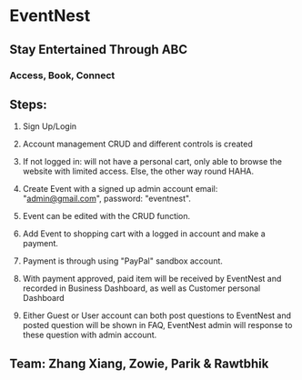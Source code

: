 # EventNest
## Stay Entertained Through ABC
### Access, Book, Connect

## Steps:
1) Sign Up/Login

2) Account management CRUD and different controls is created

3) If not logged in: will not have a personal cart, only able to browse the website with limited access. Else, the other way round HAHA.

4) Create Event with a signed up admin account email: "admin@gmail.com", password: "eventnest".

5) Event can be edited with the CRUD function.

6) Add Event to shopping cart with a logged in account and make a payment.

7) Payment is through using "PayPal" sandbox account.

8) With payment approved, paid item will be received by EventNest and recorded in Business Dashboard, as well as Customer personal Dashboard

9) Either Guest or User account can both post questions to EventNest and posted question will be shown in FAQ, EventNest admin will response to these question with admin account.




## Team: Zhang Xiang, Zowie, Parik & Rawtbhik